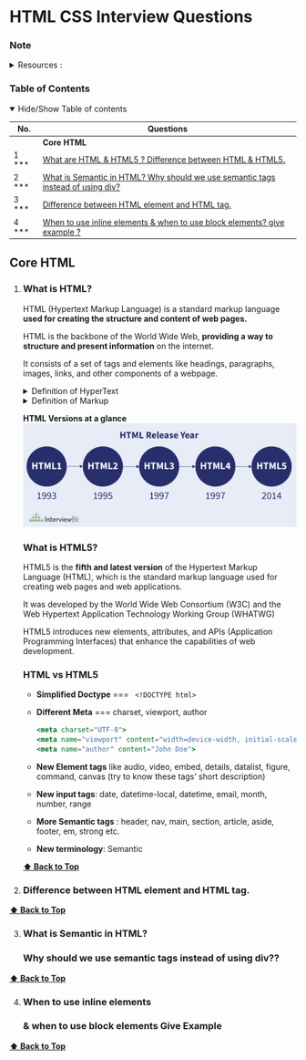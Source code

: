 # HTML CSS Interview Questions
### Note

<details>
  <summary> Resources : </summary>
  Resources of HTML Questions:
  
    1. Top 15 HTML Interview questionns.
    2. Programming Hero Interview questions video.                                                                                                                                                                                        |
</details>

### Table of Contents

<details open>
  <summary> Hide/Show Table of contents</summary>

  | No. | Questions                                   |
  | --- | ----------------------------------------------------------------------------------------------------------------------------------------------------------------------------|
  |     | **Core HTML**                                                                                                                                                                                                                   |
| 1  *** | [What are HTML & HTML5 ? Difference between HTML & HTML5. ](#what-is-HTML)                                                                                                                                                                                                 |
| 2  ***  | [What is Semantic in HTML? Why should we use semantic tags  instead of using  div? ](#what-is-Semantic-in-HTML)                                                                                                                                                                                                 |
| 3  ***  | [Difference between HTML element and HTML tag. ](#Difference-between-HTML-element-and-HTML-tag)                                                                                                                                                                                                 |
| 4  ***  | [When to use inline elements & when to use block elements? give example ? ](#When-to-use-inline-elements)                                                                                                                                                                                                 |
</details>



<!--   Answers
================= -->

## Core HTML

1.  ### What is HTML?

    HTML (Hypertext Markup Language) is a standard markup language **used for creating the structure and content of web pages.** 

    HTML is the backbone of the World Wide Web, **providing a way to structure and present information** on the internet.

    It consists of a set of tags and elements like headings, paragraphs, images, links, and other components of a webpage. 

    <details>
      <summary> Definition of HyperText  </summary>
      Hypertext refers to the capability of linking and connecting different pieces of information or documents through hyperlinks, it enables users to navigate between web pages by clicking on text, images, or other elements.
    </details>
    <details>
      <summary> Definition of Markup  </summary>
      Markup in HTML is the use of angle brackets tags (< > </>) to format and structure content for web browsers.
    </details>

    **HTML Versions at a  glance**
    ![HTML versions](./images/html_version.png)

    ### What is HTML5?
    HTML5 is the **fifth and latest version** of the Hypertext Markup Language (HTML), which is the standard markup language used for creating web pages and web applications.

    It was developed by the World Wide Web Consortium (W3C) and the Web Hypertext Application Technology Working Group (WHATWG)

    HTML5 introduces new elements, attributes, and APIs (Application Programming Interfaces) that enhance the capabilities of web development.
    
    ### HTML vs HTML5  
    - **Simplified Doctype** ===  ``` <!DOCTYPE html>```
    - **Different Meta** === charset, viewport, author
    
        ```jsx
        <meta charset="UTF-8">
        <meta name="viewport" content="width=device-width, initial-scale=1.0">
        <meta name="author" content="John Doe">
        ```
    
    - **New Element tags** like  audio, video, embed, details, datalist, figure, command, canvas (try to know these tags’ short description)
    - **New input tags**: date, datetime-local, datetime, email, month, number, range
    - **More Semantic tags** :   header, nav, main, section, article, aside, footer, em, strong etc.
    - **New terminology**: Semantic 
    

    **[⬆ Back to Top](#table-of-contents)**


2.  ### Difference between HTML element and HTML tag.
  






  **[⬆ Back to Top](#table-of-contents)**

3.  ### What is Semantic in HTML?
    ### Why should we use semantic tags  instead of using  div??






  **[⬆ Back to Top](#table-of-contents)**

4.  ### When to use inline elements 
    ### & when to use block elements Give Example






  **[⬆ Back to Top](#table-of-contents)**



    
